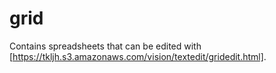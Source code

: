 grid
====

Contains spreadsheets that can be edited with [https://tkljh.s3.amazonaws.com/vision/textedit/gridedit.html].
